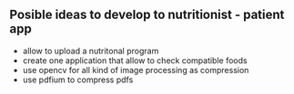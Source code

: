 ## Posible ideas to develop to nutritionist - patient app
- allow to upload a nutritonal program
- create one application that allow to check compatible foods
- use opencv for all kind of image processing as compression
- use pdfium to compress pdfs